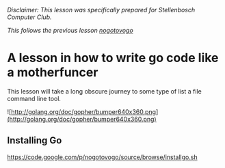 _Disclaimer: This lesson was specifically prepared for Stellenbosch Computer Club._

_This follows the previous lesson [nogotovogo](https://code.google.com/p/nogotovogo)_

# A lesson in how to write go code like a motherfuncer #

This lesson will take a long obscure journey to some type of list a file command line tool.

![http://golang.org/doc/gopher/bumper640x360.png](http://golang.org/doc/gopher/bumper640x360.png)

## Installing Go ##

https://code.google.com/p/nogotovogo/source/browse/installgo.sh